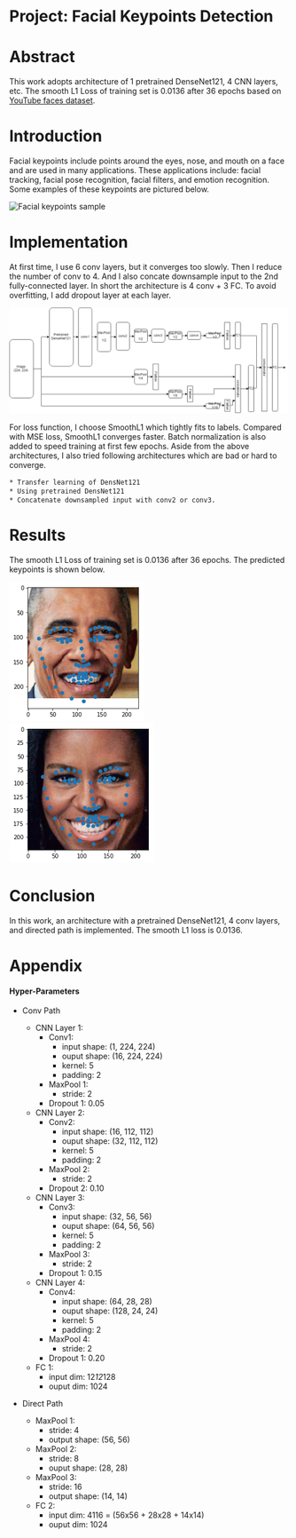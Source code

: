 [dataset]: https://www.cs.tau.ac.il/~wolf/ytfaces/ "YouTube Faces Dataset"

[facial_keypoints_sample]: https://github.com/Brandon-HY-Lin/P1_Facial_Keypoints/blob/master/images/key_pts_example.png "Facial keypoints sample"

[architecture]: https://github.com/Brandon-HY-Lin/P1_Facial_Keypoints/blob/master/images/architecture.png "Architecture"

[result_1]: https://github.com/Brandon-HY-Lin/P1_Facial_Keypoints/blob/master/images/result_1.png "Result 1"

[result_2]: https://github.com/Brandon-HY-Lin/P1_Facial_Keypoints/blob/master/images/result_2.png "Result 2"

# Project: Facial Keypoints Detection

# Abstract
This work adopts architecture of 1 pretrained DenseNet121, 4 CNN layers, etc. The smooth L1 Loss of training set is 0.0136 after 36 epochs based on [YouTube faces dataset][dataset].


# Introduction
Facial keypoints include points around the eyes, nose, and mouth on a face and are used in many applications. These applications include: facial tracking, facial pose recognition, facial filters, and emotion recognition. Some examples of these keypoints are pictured below.

![Facial keypoints sample][facial_keypoints_sample]


# Implementation
At first time, I use 6 conv layers, but it converges too slowly. Then I reduce the number of conv to 4. And I also concate downsample input to the 2nd fully-connected layer. In short the architecture is 4 conv + 3 FC. To avoid overfitting, I add dropout layer at each layer.

![architecture][architecture]


For loss function, I choose SmoothL1 which tightly fits to labels. Compared with MSE loss, SmoothL1 converges faster. Batch normalization is also added to speed training at first few epochs. Aside from the above architectures, I also tried following architectures which are bad or hard to converge.

    * Transfer learning of DensNet121
    * Using pretrained DensNet121
    * Concatenate downsampled input with conv2 or conv3.


# Results
The smooth L1 Loss of training set is 0.0136 after 36 epochs. The predicted keypoints is shown below.

![Result 1][result_1]
![Result 2][result_2]


# Conclusion
In this work, an architecture with a pretrained DenseNet121, 4 conv layers, and directed path is implemented. The smooth L1 loss is 0.0136.


# Appendix
#### Hyper-Parameters

* Conv Path
    * CNN Layer 1:
        * Conv1:
            * input shape: (1, 224, 224)
            * ouput shape: (16, 224, 224)
            * kernel: 5
            * padding: 2
        * MaxPool 1:
            * stride: 2
        * Dropout 1: 0.05
    * CNN Layer 2:
        * Conv2:
            * input shape: (16, 112, 112)
            * ouput shape: (32, 112, 112)
            * kernel: 5
            * padding: 2
        * MaxPool 2:
            * stride: 2
        * Dropout 2: 0.10
    * CNN Layer 3:
        * Conv3:
            * input shape: (32, 56, 56)
            * ouput shape: (64, 56, 56)
            * kernel: 5
            * padding: 2
        * MaxPool 3:
            * stride: 2
        * Dropout 1: 0.15
    * CNN Layer 4:
        * Conv4:
            * input shape: (64, 28, 28)
            * ouput shape: (128, 24, 24)
            * kernel: 5
            * padding: 2
        * MaxPool 4:
            * stride: 2
        * Dropout 1: 0.20
    * FC 1:
        * input dim: 12*12*128
        * ouput dim: 1024

* Direct Path
    * MaxPool 1:
        * stride: 4
        * output shape: (56, 56)
    * MaxPool 2:
        * stride: 8
        * ouput shape: (28, 28)
    * MaxPool 3:
        * stride: 16 
        * output shape: (14, 14)
    * FC 2:
        * input dim: 4116 = (56x56 + 28x28 + 14x14)
        * ouput dim: 1024
